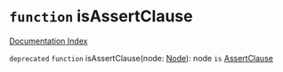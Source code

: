 # `function` isAssertClause

[Documentation Index](../README.md)

`deprecated` `function` isAssertClause(node: [Node](../private.interface.Node/README.md)): node `is` [AssertClause](../private.interface.AssertClause/README.md)